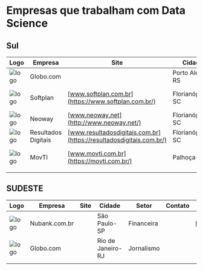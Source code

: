 # Empresas que trabalham com Data Science 


## Sul 


| Logo  | Empresa  |  Site  | Cidade  |  Setor | Contato | Vagas |
|---|---|---|---|---|---|---|
|  ![logo](http://s.glbimg.com/en/ho/static/globo_com_2016/img/home_200x200.png) | Globo.com |   | Porto Alegre-RS   | Jornalismo  |   |   |
|  ![logo](https://images.duckduckgo.com/iu/?u=http%3A%2F%2Finaitec.com.br%2Fwp-content%2Fuploads%2F2015%2F02%2Flogo-softplan.png&f=1) | Softplan  |  [www.softplan.com.br](https://www.softplan.com.br/) | Florianópolis-SC  | Justiça/Gestão Pública/Indústria Civil  |   | https://www.softplan.com.br/carreira/  |
|  ![logo](http://www.dzigual.com.br/wp-content/uploads/2015/12/neo_way_01_t.jpg) | Neoway  | [www.neoway.net](http://www.neoway.net/)  | Florianópolis-SC  | Dados  |   |   |
| ![logo](https://images.duckduckgo.com/iu/?u=http%3A%2F%2Fresultadosdigitais.com.br%2Fwp-content%2Fuploads%2F2014%2F07%2FLogoResultadosDigitais_V2.png&f=1)  | Resultados Digitais  | [www.resultadosdigitais.com.br](https://resultadosdigitais.com.br/)  | Florianópolis-SC  | Marketing Digital  |   |   |
| ![logo](http://www.movti.com.br/wp-content/uploads/2016/12/Logo-movti-topo-site.png)  | MovTI  | [www.movti.com.br](https://movti.com.br/)  | Palhoça-SC  | Cloud Solution e Machine Learning  |  marcius@movti.com.br |  Desenvolvedor Jr |
|   |   |   |   |   |   |   |

## SUDESTE

| Logo  | Empresa  |  Site  | Cidade  |  Setor | Contato | Vagas |
|---|---|---|---|---|---|---|
|  ![logo](http://i.imgur.com/Zzz9TXf.png) | Nubank.com.br |   | São Paulo-SP   | Financeira  |   |  https://nubank.workable.com/ |
|  ![logo](http://s.glbimg.com/en/ho/static/globo_com_2016/img/home_200x200.png) | Globo.com |   | Rio de Janeiro-RJ  | Jornalismo  |   |   |
|   |   |   |   |   |   |   |
